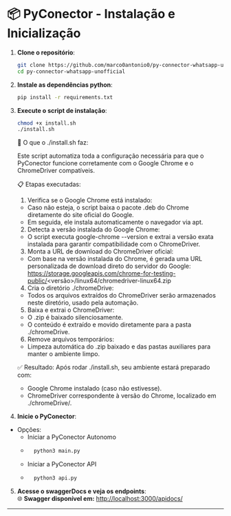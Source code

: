 
# 📦 PyConector - Instalação e Inicialização

1. **Clone o repositório**:

   ```bash
   git clone https://github.com/marco0antonio0/py-connector-whatsapp-unofficial
   cd py-connector-whatsapp-unofficial
   ```

2. **Instale as dependências python**:

   ```bash
   pip install -r requirements.txt
   ```

3. **Execute o script de instalação**:

   ```bash
   chmod +x install.sh
   ./install.sh
   ```
   🔧 O que o ./install.sh faz:

    Este script automatiza toda a configuração necessária para que o PyConector funcione corretamente com o Google Chrome e o ChromeDriver compatíveis.

    📋 Etapas executadas:

    1. Verifica se o Google Chrome está instalado:
    - Caso não esteja, o script baixa o pacote .deb do Chrome diretamente do site oficial do Google.
    - Em seguida, ele instala automaticamente o navegador via apt.

    2. Detecta a versão instalada do Google Chrome:
    - O script executa google-chrome --version e extrai a versão exata instalada para garantir compatibilidade com o ChromeDriver.

    3. Monta a URL de download do ChromeDriver oficial:
    - Com base na versão instalada do Chrome, é gerada uma URL personalizada de download direto do servidor do Google:
        https://storage.googleapis.com/chrome-for-testing-public/<versão>/linux64/chromedriver-linux64.zip

    4. Cria o diretório ./chromeDrive:
    - Todos os arquivos extraídos do ChromeDriver serão armazenados neste diretório, usado pela automação.

    5. Baixa e extrai o ChromeDriver:
    - O .zip é baixado silenciosamente.
    - O conteúdo é extraído e movido diretamente para a pasta ./chromeDrive.

    6. Remove arquivos temporários:
    - Limpeza automática do .zip baixado e das pastas auxiliares para manter o ambiente limpo.

    ✅ Resultado:
    Após rodar ./install.sh, seu ambiente estará preparado com:
    - Google Chrome instalado (caso não estivesse).
    - ChromeDriver correspondente à versão do Chrome, localizado em ./chromeDrive/.

4. **Inicie o PyConector**:
- Opções:
    - Iniciar a PyConector Autonomo
    - ```bash
        python3 main.py
    - Iniciar a PyConector API
    - ```bash
        python3 api.py
5. **Acesse o swaggerDocs e veja os endpoints**:  
    🌐 **Swagger disponível em:** [http://localhost:3000/apidocs/](http://localhost:3000/apidocs/) 

---

